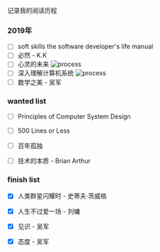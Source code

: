 记录我的阅读历程

### 2019年

- [ ] soft skills the software developer's life manual
- [ ] 必然 - K.K 
- [ ] 心灵的未来  ![process](http://progressed.io/bar/60)
- [ ] 深入理解计算机系统  ![process](http://progressed.io/bar/11) 
- [ ] 数学之美 - 吴军
  
### wanted list 
  
- [ ] Principles of Computer System Design

- [ ] 500 Lines or Less

- [ ] 百年孤独

- [ ] 技术的本质 - Brian Arthur
  
### finish list

- [x] 人类群星闪耀时 - 史蒂夫·茨威格

- [x] 人生不过爱一场 - 刘墉   

- [x] 见识 - 吴军   

- [x] 态度 - 吴军
